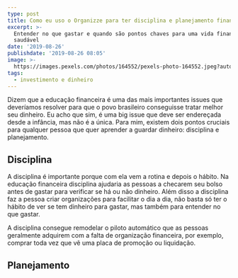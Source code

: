 ```yaml
---
type: post
title: Como eu uso o Organizze para ter disciplina e planejamento financeiro
excerpt: >-
  Entender no que gastar e quando são pontos chaves para uma vida financeira
  saudável
date: '2019-08-26'
publishdate: '2019-08-26 08:05'
image: >-
  https://images.pexels.com/photos/164552/pexels-photo-164552.jpeg?auto=compress&cs=tinysrgb&dpr=2&h=650&w=940
tags:
  - investimento e dinheiro
---
```

Dizem que a educação financeira é uma das mais importantes issues que deveríamos resolver para que o povo brasileiro conseguisse tratar melhor seu dinheiro. Eu acho que sim, é uma big issue que deve ser endereçada desde a infância, mas não é a única. Para mim, existem dois pontos cruciais para qualquer pessoa que quer aprender a guardar dinheiro: disciplina e planejamento. 


## Disciplina

A disciplina é importante porque com ela vem a rotina e depois o hábito. Na educação financeira  disciplina ajudaria as pessoas a checarem seu bolso antes de gastar para verificar se há ou não dinheiro. Além disso a disciplina faz a pessoa criar organizações para facilitar o dia a dia, não basta só ter o hábito de ver se tem dinheiro para gastar, mas também para entender no que gastar. 

A disciplina consegue remodelar o piloto automático que as pessoas geralmente adquirem com a falta de organização financeira, por exemplo, comprar toda vez que vê uma placa de promoção ou liquidação.

## Planejamento
